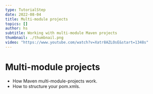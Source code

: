 ```yaml
---
type: TutorialStep
date: 2022-08-04
title: Multi-module projects
topics: []
author: hs
subtitle: Working with multi-module Maven projects
thumbnail: ./thumbnail.png
video: "https://www.youtube.com/watch?v=Xatr8AZLOsE&start=1348s"
---
```


# Multi-module projects

- How Maven multi-module-projects work.
- How to structure your pom.xmls.

